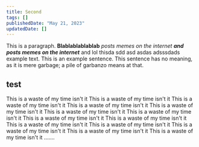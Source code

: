```yaml
---
title: Second
tags: []
publishedDate: "May 21, 2023"
updatedDate: []
---
```

This is a paragraph. **Blablablablablab** *posts memes on the internet* ***and posts memes on the internet*** and lol thisda sdd asd asdas adsssdads example text. This is an example sentence. This sentence has no meaning, as it is mere garbage; a pile of garbanzo means at that. 

## test

This is a waste of my time isn't it This is a waste of my time isn't it This is a waste of my time isn't it This is a waste of my time isn't it This is a waste of my time isn't it This is a waste of my time isn't it This is a waste of my time isn't it This is a waste of my time isn't it This is a waste of my time isn't it This is a waste of my time isn't it This is a waste of my time isn't it This is a waste of my time isn't it This is a waste of my time isn't it This is a waste of my time isn't it .......